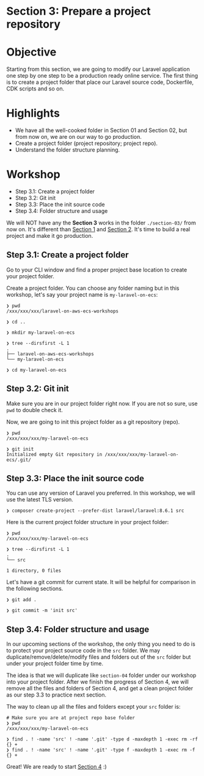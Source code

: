 # Section 3: Prepare a project repository

# Objective

Starting from this section, we are going to modify our Laravel application one step by one step to be a production ready online service. The first thing is to create a project folder that place our Laravel source code, Dockerfile, CDK scripts and so on.

# Highlights

- We have all the well-cooked folder in Section 01 and Section 02, but from now on, we are on our way to go production.
- Create a project folder (project repository; project repo).
- Understand the folder structure planning.

# Workshop

- Step 3.1: Create a project folder
- Step 3.2: Git init
- Step 3.3: Place the init source code
- Step 3.4: Folder structure and usage

We will NOT have any the **Section 3** works in the folder `./section-03/` from now on. It's different than [Section 1](../section-01/) and [Section 2](../section-02/). It's time to build a real project and make it go production.

## Step 3.1: Create a project folder

Go to your CLI window and find a proper project base location to create your project folder.

Create a project folder. You can choose any folder naming but in this workshop, let's say your project name is `my-laravel-on-ecs`:

```
❯ pwd
/xxx/xxx/xxx/laravel-on-aws-ecs-workshops

❯ cd ..

❯ mkdir my-laravel-on-ecs

❯ tree --dirsfirst -L 1
.
├── laravel-on-aws-ecs-workshops
└── my-laravel-on-ecs

❯ cd my-laravel-on-ecs
```

## Step 3.2: Git init

Make sure you are in our project folder right now. If you are not so sure, use `pwd` to double check it.

Now, we are going to init this project folder as a git repository (repo).

```
❯ pwd
/xxx/xxx/xxx/my-laravel-on-ecs

❯ git init
Initialized empty Git repository in /xxx/xxx/xxx/my-laravel-on-ecs/.git/
```

## Step 3.3: Place the init source code

You can use any version of Laravel you preferred. In this workshop, we will use the latest TLS version.

```
❯ composer create-project --prefer-dist laravel/laravel:8.6.1 src
```

Here is the current project folder structure in your project folder:

```
❯ pwd
/xxx/xxx/xxx/my-laravel-on-ecs

❯ tree --dirsfirst -L 1
.
└── src

1 directory, 0 files
```

Let's have a git commit for current state. It will be helpful for comparison in the following sections.

```
❯ git add .

❯ git commit -m 'init src'
```

## Step 3.4: Folder structure and usage

In our upcoming sections of the workshop, the only thing you need to do is to protect your project source code in the `src` folder. We may duplicate/remove/delete/modify files and folders out of the `src` folder but under your project folder time by time.

The idea is that we will duplicate like `section-04` folder under our workshop into your project folder. After we finish the progress of Section 4, we will remove all the files and folders of Section 4, and get a clean project folder as our step 3.3 to practice next section.

The way to clean up all the files and folders except your `src` folder is:

```
# Make sure you are at project repo base folder
❯ pwd
/xxx/xxx/xxx/my-laravel-on-ecs

❯ find . ! -name 'src' ! -name '.git' -type d -maxdepth 1 -exec rm -rf {} +
❯ find . ! -name 'src' ! -name '.git' -type f -maxdepth 1 -exec rm -f {} +
```

Great! We are ready to start [Section 4](../section-04/) :)